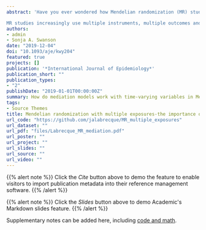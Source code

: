 ```yaml
---
abstract: 'Have you ever wondered how Mendelian randomization (MR) studies can estimate a lifetime effect when the exposure is only measured once? This is incredible, considering that other familiar methods2 would require that the exposure (and time-varying covariates) be measured repeatedly and frequently throughout the life course to estimate the same effect. MR avoids this by making important assumptions about time to estimate effects. For example, the assumption that the relationship between the genetic variant(s) and the exposure is constant through time3 allows the estimation of a lifetime effect even when exposure is only measured once. Regardless of the methods used to infer causality, it is not possible to define a causal effect or hypothesis without thinking about time. This may be even more true for MR than for conventional methods because of the potentially long periods of time between when the proposed instruments are set and the exposure and outcome are measured.

MR studies increasingly use multiple instruments, multiple outcomes and, as can be seen in recent publications, multiple exposures. The incorporation of multiple exposures in MR adds another wrinkle, however--is it possible to capture longitudinal relationships between variables without longitudinal data? In short, what assumptions do we have to make about time in order to use MR to estimate causal effects which involve the relationship between multiple exposures? And what causal effects are we even estimating?'
authors:
- admin
- Sonja A. Swanson
date: "2019-12-04"
doi: "10.1093/aje/kwy204"
featured: true
projects: []
publication: '*International Journal of Epidemiology*'
publication_short: ""
publication_types:
- "2"
publishDate: "2019-01-01T00:00:00Z"
summary: How do mediation models work with time-varying variables in Mendelian randomization studies. 
tags:
- Source Themes
title: Mendelian randomization with multiple exposures-the importance of thinking about time
url_code: "https://github.com/jalabrecque/MR_multiple_exposures"
url_dataset: ""
url_pdf: "files/Labrecque_MR_mediation.pdf"
url_poster: ""
url_project: ""
url_slides: ""
url_source: ""
url_video: ""
---
```


{{% alert note %}}
Click the *Cite* button above to demo the feature to enable visitors to import publication metadata into their reference management software.
{{% /alert %}}

{{% alert note %}}
Click the *Slides* button above to demo Academic's Markdown slides feature.
{{% /alert %}}

Supplementary notes can be added here, including [code and math](https://sourcethemes.com/academic/docs/writing-markdown-latex/).
